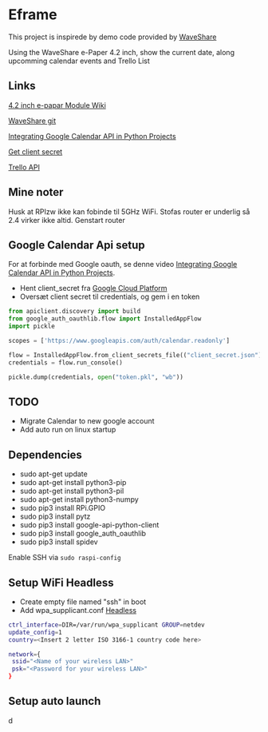 ﻿# Eframe

This project is inspirede by demo code provided by [WaveShare](https://github.com/waveshare/e-Paper)

Using the WaveShare e-Paper 4.2 inch, show the current date, along upcomming calendar events and Trello List

## Links

[4.2 inch e-papar Module Wiki](https://www.waveshare.com/wiki/4.2inch_e-Paper_Module)

[WaveShare git](https://github.com/waveshare/e-Paper)

[Integrating Google Calendar API in Python Projects](https://www.youtube.com/watch?v=j1mh0or2CX8&t=317s)

[Get client secret](https://console.cloud.google.com/apis/api/calendar-json.googleapis.com/credentials?authuser=1&project=first-242717&supportedpurview=project)

[Trello API](https://developer.atlassian.com/cloud/trello/rest/api-group-actions/)

## Mine noter

Husk at RPIzw ikke kan fobinde til 5GHz WiFi. Stofas router er underlig så 2.4 virker ikke altid. Genstart router


## Google Calendar Api setup

For at forbinde med Google oauth, se denne video [Integrating Google Calendar API in Python Projects](https://www.youtube.com/watch?v=j1mh0or2CX8&t=317s).

* Hent client_secret fra [Google Cloud Platform](https://console.cloud.google.com/apis/api/calendar-json.googleapis.com/credentials)
* Oversæt client secret til credentials, og gem i en token

```python
from apiclient.discovery import build
from google_auth_oauthlib.flow import InstalledAppFlow
import pickle

scopes = ['https://www.googleapis.com/auth/calendar.readonly']

flow = InstalledAppFlow.from_client_secrets_file(("client_secret.json"), scopes=scopes)
credentials = flow.run_console()

pickle.dump(credentials, open("token.pkl", "wb"))
```

## TODO

* Migrate Calendar to new google account
* Add auto run on linux startup

## Dependencies

* sudo apt-get update
* sudo apt-get install python3-pip
* sudo apt-get install python3-pil
* sudo apt-get install python3-numpy
* sudo pip3 install RPi.GPIO
* sudo pip3 install pytz
* sudo pip3 install google-api-python-client
* sudo pip3 install google_auth_oauthlib
* sudo pip3 install spidev

Enable SSH via `sudo raspi-config`

## Setup WiFi Headless

* Create empty file named "ssh" in boot
* Add wpa_supplicant.conf
[Headless](https://www.raspberrypi.org/documentation/configuration/wireless/headless.md)

```bash
ctrl_interface=DIR=/var/run/wpa_supplicant GROUP=netdev
update_config=1
country=<Insert 2 letter ISO 3166-1 country code here>

network={
 ssid="<Name of your wireless LAN>"
 psk="<Password for your wireless LAN>"
}
```

## Setup auto launch

d